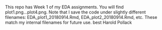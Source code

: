 This repo has Week 1 of my EDA assignments. You will find plot1.png...plot4.png. Note that I save the code under slightly different filenames: EDA_plot1_20180914.Rmd, EDA_plot2_20180914.Rmd, etc. These match my internal filenames for future use.
best
Harold Pollack

